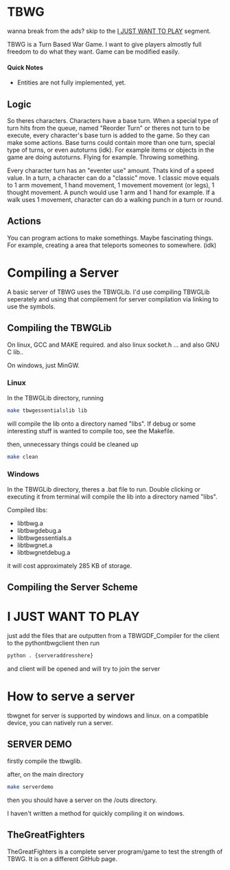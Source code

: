 # TBWG

wanna break from the ads? skip to the [I JUST WANT TO PLAY](README.md#i-just-want-to-play) segment.

TBWG is a Turn Based War Game. I want to give players almostly full freedom to do what they want.
Game can be modified easily.

#### Quick Notes

- Entities are not fully implemented, yet.

## Logic

So theres characters. Characters have a base turn. When a special type of turn hits from the queue,
named "Reorder Turn" or theres not turn to be execute, every character's base turn is added to the game. 
So they can make some actions. Base turns could contain more than one turn, special type of turns, or 
even autoturns (idk). For example items or objects in the game are doing autoturns. Flying for example. 
Throwing something.

Every character turn has an "eventer use" amount. Thats kind of a speed value. In a turn, a character
can do a "classic" move. 1 classic move equals to 1 arm movement, 1 hand movement, 1 movement movement
(or legs), 1 thought movement. A punch would use 1 arm and 1 hand for example. If a walk uses 1 movement,
character can do a walking punch in a turn or round.

## Actions

You can program actions to make somethings. Maybe fascinating things. For example, creating a area 
that teleports someones to somewhere. (idk)



# Compiling a Server

A basic server of TBWG uses the TBWGLib. I'd use compiling TBWGLib seperately and using that
compilement for server compilation via linking to use the symbols.

## Compiling the TBWGLib

On linux, GCC and MAKE required. and also linux socket.h ... and also GNU C lib..

On windows, just MinGW.

### Linux

In the TBWGLib directory, running

```bash
make tbwgessentialslib lib
```

will compile the lib onto a directory named "libs". If debug or some interesting stuff
is wanted to compile too, see the Makefile.

then, unnecessary things could be cleaned up

```bash
make clean
```

### Windows

In the TBWGLib directory, theres a .bat file to run. Double clicking or executing
it from terminal will compile the lib into a directory named "libs".

Compiled libs:

- libtbwg.a
- libtbwgdebug.a
- libtbwgessentials.a
- libtbwgnet.a
- libtbwgnetdebug.a

it will cost approximately 285 KB of storage.

## Compiling the Server Scheme



# I JUST WANT TO PLAY

just add the files that are outputten from a TBWGDF_Compiler for the client
to the pythontbwgclient then run

```bash
python . {serveraddresshere}
```

and client will be opened and will try to join the server

# How to serve a server

tbwgnet for server is supported by windows and linux. on a compatible device, you can natively run a server.

## SERVER DEMO

firstly compile the tbwglib.

after, on the main directory

```bash
make serverdemo
```

then you should have a server on the /outs directory.

I haven't written a method for quickly compiling it on windows.

## TheGreatFighters

TheGreatFighters is a complete server program/game to test the strength of TBWG. It is on a different GitHub
page.
